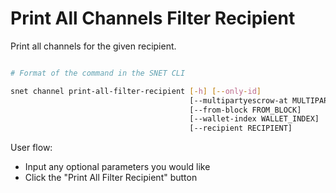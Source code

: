 # Print All Channels Filter Recipient

Print all channels for the given recipient.

<figure><img src="/assets/images/products/TUI/Screenshot 2024-08-17 at 6.34.48 PM.png" alt=""><figcaption></figcaption></figure>

```bash
# Format of the command in the SNET CLI

snet channel print-all-filter-recipient [-h] [--only-id]
                                        [--multipartyescrow-at MULTIPARTYESCROW_AT]
                                        [--from-block FROM_BLOCK]
                                        [--wallet-index WALLET_INDEX]
                                        [--recipient RECIPIENT]
```

User flow:

* Input any optional parameters you would like
* Click the "Print All Filter Recipient" button
